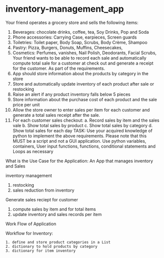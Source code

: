 # inventory-management_app
Your friend operates a grocery store and sells the following items:
1. Beverages: chocolate drinks, coffee, tea, Soy Drinks, Pop and Soda
2. Phone accessories: Carrying Case, earpieces, Screen guards
3. Toiletries: Toilet paper, Body Soap, Scrubs, Body Crème, Shampoo
4. Pastry: Pizza, Burgers, Donuts, Muffins, Cheesecakes, 
5. Cosmetics: Perfumes, vanishes, Nail Polish, Deodorants, Facial Scrubs, 
Your friend wants to be able to record each sale and automatically compute total sale for a customer at 
check out and generate a receipt for the customer.
As part of the requirements.
1. App should store information about the products by category in the store
2. Store and automatically update inventory of each product after sale or restocking
3. Raise an alert if any product inventory falls below 5 pieces
4. Store information about the purchase cost of each product and the sale price per unit
5. Allow the store owner to enter sales per item for each customer and generate a total sales 
receipt after the sale.
6. For each customer sales checkout:
a. Record sales by item and the sales vale
b. Show total sales by product
c. Show total sales by category
d. Show total sales for each day
TASK:
Use your acquired knowledge of python to implement the above requirements.
Please note that this MUST be a script and not a GUI application. Use python variables, containers, User 
input functions, functions, conditional statements and Loops as necessary

What is the Use Case for the Application:
    An App that manages inventory and Sales
    
inventory management
1. restocking 
2. sales reduction from inventory

Generate sales reciept for customer
1. compute sales by item and for total items
2. update inventory and sales records per item

Work Flow of Application

Workflow for Inventory:
    
    1. define and store product categories in a List
    2. dictionary to hold products by category
    3. dictionary for item inventory